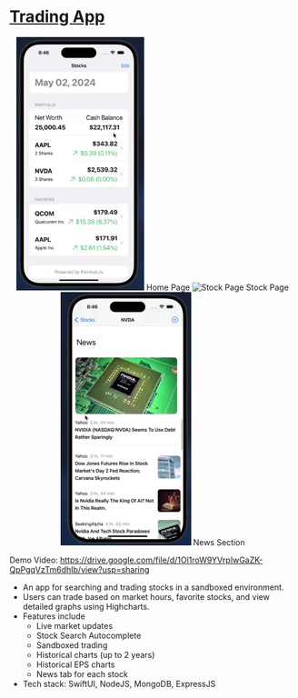 # [Trading App](https://drive.google.com/file/d/1Ol1roW9YVrpIwGaZK-QpPgqVzTm6dhIb/view?usp=sharing)
<p align="center">
  <img src="./imgs/Home.png" alt="Home Section" height="446"> Home Page 
  <img src="https://github.com/user-attachments/assets/fca9388b-3923-429d-bab6-a41ce95abdd0" alt="Stock Page" height="446"> Stock Page 
  <img src="./imgs/News.png" alt="News Section" height="446"> News Section 
</p>



Demo Video: https://drive.google.com/file/d/1Ol1roW9YVrpIwGaZK-QpPgqVzTm6dhIb/view?usp=sharing

* An app for searching and trading stocks in a sandboxed environment.
* Users can trade based on market hours, favorite stocks, and view detailed graphs using Highcharts.
* Features include
    - Live market updates
    - Stock Search Autocomplete
    - Sandboxed trading
    - Historical charts (up to 2 years)
    - Historical EPS charts
    - News tab for each stock
* Tech stack: SwiftUI, NodeJS, MongoDB, ExpressJS





